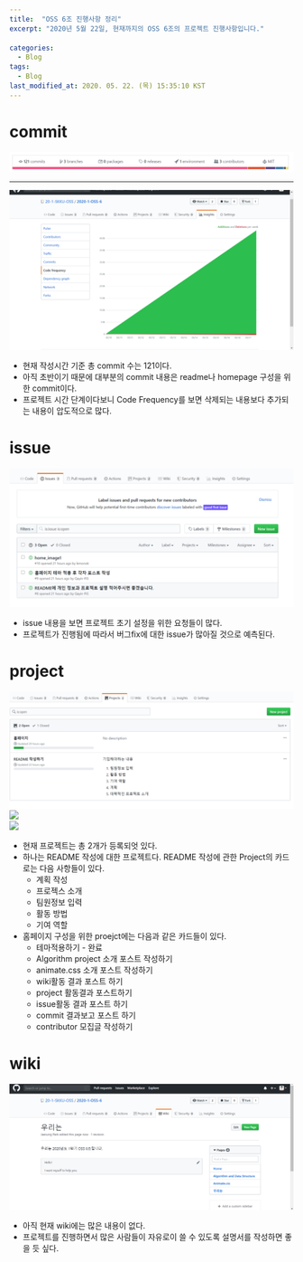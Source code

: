 ```yaml
---
title:  "OSS 6조 진행사항 정리"
excerpt: "2020년 5월 22일, 현재까지의 OSS 6조의 프로젝트 진행사항입니다."

categories:
  - Blog
tags:
  - Blog
last_modified_at: 2020. 05. 22. (목) 15:35:10 KST
---
```


# commit 
![](/assets/images/commit.png)  
- - -
![](/assets/images/frequency.png)
* 현재 작성시간 기준 총 commit 수는 121이다.  
* 아직 초반이기 때문에 대부분의 commit 내용은 readme나 homepage 구성을 위한 commit이다.
* 프로젝트 시간 단계이다보니 Code Frequency를 보면 삭제되는 내용보다 추가되는 내용이 압도적으로 많다.

# issue
![](/assets/images/issue.png)  
* issue 내용을 보면 프로젝트 초기 설정을 위한 요청들이 많다.
* 프로젝트가 진행됨에 따라서 버그fix에 대한 issue가 많아질 것으로 예측된다.

# project
![](/assets/images/project_0.png)  
![](/assets/images/project_1.pnng)  
![](/assets/images/project_2.pnng)  

* 현재 프로젝트는 총 2개가 등록되엇 있다.
* 하나는 README 작성에 대한 프로젝트다. README 작성에 관한 Project의 카드로는 다음 사항들이 있다.
  * 계획 작성
  * 프로젝스 소개
  * 팀원정보 입력
  * 활동 방법
  * 기여 역할
* 홈페이지 구성을 위한 proejct에는 다음과 같은 카드들이 있다.
  * 테마적용하기 - 완료
  * Algorithm project 소개 포스트 작성하기
  * animate.css 소개 포스트 작성하기
  * wiki활동 결과 포스트 하기
  * project 활동결과 포스트하기
  * issue활동 결과 포스트 하기
  * commit 결과보고 포스트 하기
  * contributor 모집글 작성하기

# wiki
![](/assets/images/wiki.png)  
* 아직 현재 wiki에는 많은 내용이 없다.
* 프로젝트를 진행하면서 많은 사람들이 자유로이 쓸 수 있도록 설명서를 작성하면 좋을 듯 싶다.

